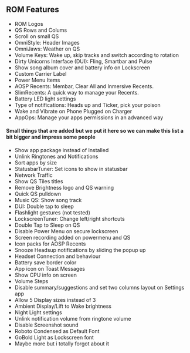 ## ROM Features

* ROM Logos
* QS Rows and Colums
* Scroll on small QS
* OmniStyle: Header Images
* OmniJaws: Weather on QS
* Volume Keys: Wake up, skip tracks and switch according to rotation
* Dirty Unicorns Interface (DUI): Fling, Smartbar and Pulse
* Show song album cover and battery info on Lockscreen
* Custom Carrier Label
* Power Menu Items
* AOSP Recents: Membar, Clear All and Inmersive Recents.
* SlimRecents: A quick way to manage your Recents.
* Battery LED light settings
* Type of notifications: Heads up and Ticker, pick your poison
* Wake and Vibrate on Phone Plugged on Charger
* AppOps: Manage your apps permissions in an advanced way


#### Small things that are added but we put it here so we can make this list a bit bigger and impress some people
* Show app package instead of Installed
* Unlink Ringtones and Notifications
* Sort apps by size
* StatusbarTuner: Set icons to show in statusbar
* Network Traffic
* Show QS Tiles titles
* Remove Brightness logo and QS warning
* Quick QS pulldown
* Music QS: Show song track
* DUI: Double tap to sleep
* Flashlight gestures (not tested)
* LockscreenTuner: Change left/right shortcuts
* Double Tap to Sleep on QS
* Disable Power Menu on secure lockscreen
* Screen recording added on powermenu and QS
* Icon packs for AOSP Recents
* Snooze Headsup notifications by sliding the popup up
* Headset Connection and behaviour
* Battery save border color
* App icon on Toast Messages
* Show CPU info on screen
* Volume Steps
* Disable summary/suggestions and set two columns layout on Settings app
* Allow 5 Display sizes instead of 3
* Ambient Display/Lift to Wake brightness
* Night Light settings
* Unlink notification volume from ringtone volume
* Disable Screenshot sound
* Roboto Condensed as Default Font
* GoBold Light as Lockscreen font
* Maybe more but i totally forgot about it
